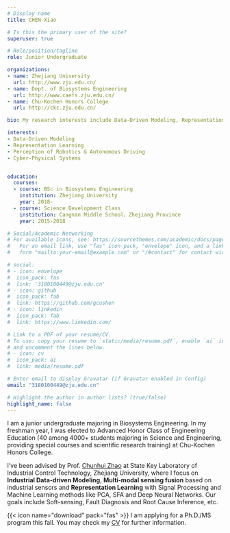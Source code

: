 ```yaml
---
# Display name
title: CHEN Xiao

# Is this the primary user of the site?
superuser: true

# Role/position/tagline
role: Junior Undergraduate

organizations:
- name: Zhejiang University
  url: http://www.zju.edu.cn/
- name: Dept. of Biosystems Engineering
  url: http://www.caefs.zju.edu.cn/
- name: Chu-Kochen Honors College
  url: http://ckc.zju.edu.cn/

bio: My research interests include Data-Driven Modeling, Representation Learning, Perception of Robotics & Autonomous Driving,  Cyber-Physical Systems.

interests:
- Data-Driven Modeling
- Representation Learning
- Perception of Robotics & Autonomous Driving
- Cyber-Physical Systems


education:
  courses:
  - course: BSc in Biosystems Engineering
    institution: Zhejiang University
    year: 2018-
  - course: Science Development Class
    institution: Cangnan Middle School，Zhejiang Province
    year: 2015-2018

# Social/Academic Networking
# For available icons, see: https://sourcethemes.com/academic/docs/page-builder/#icons
#   For an email link, use "fas" icon pack, "envelope" icon, and a link in the
#   form "mailto:your-email@example.com" or "/#contact" for contact widget.

# social:
# - icon: envelope
#  icon_pack: fas
#  link: '3180100449@zju.edu.cn'
# - icon: github
#  icon_pack: fab
#  link: https://github.com/gcushen
# - icon: linkedin
#  icon_pack: fab
#  link: https://www.linkedin.com/

# Link to a PDF of your resume/CV.
# To use: copy your resume to `static/media/resume.pdf`, enable `ai` icons in `params.toml`, 
# and uncomment the lines below.
# - icon: cv
#  icon_pack: ai
#  link: media/resume.pdf

# Enter email to display Gravatar (if Gravatar enabled in Config)
email: "3180100449@zju.edu.cn"

# Highlight the author in author lists? (true/false)
highlight_name: false
---
```


I am a junior undergraduate majoring in Biosystems Engineering.  In my freshman year, I was elected to Advanced Honor Class of Engineering Education (40 among 4000+ students majoring in Science and Engineering, providing special courses and scientific research training) at Chu-Kochen Honors College.

 I’ve been advised by Prof. [Chunhui Zhao](https://person.zju.edu.cn/chhzhao/)  at State Key Laboratory of Industrial Control Technology, Zhejiang University, where I focus on **Industrial Data-driven Modeling**, **Multi-modal sensing fusion** based on industrial sensors and **Representation Learning** with Signal Processing and Machine Learning methods like PCA, SFA and Deep Neural Networks. Our goals include Soft-sensing, Fault Diagnosis and Root Cause Inference, etc.

{{< icon name="download" pack="fas" >}} I am applying for a Ph.D./MS program this fall. You may check my [CV](https://drive.google.com/file/d/1Om-XtAS3GGrltOgiZWZkLDAVJ7yBNpN3/view?usp=sharing) for further information.

